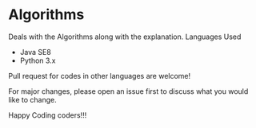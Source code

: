 # Algorithms
Deals with the Algorithms along with the explanation.
Languages Used
* Java SE8
* Python 3.x

Pull request for codes in other languages are welcome!

For major changes, please open an issue first to discuss what you would like to change.

Happy Coding coders!!!
